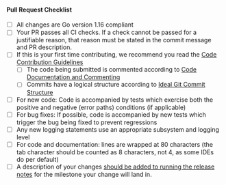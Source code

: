 #### Pull Request Checklist

- [ ] All changes are Go version 1.16 compliant
- [ ] Your PR passes all CI checks. If a check cannot be passed for a justifiable reason, that reason must be stated in the commit message and PR description.
- [ ] If this is your first time contributing, we recommend you read the [Code Contribution Guidelines](https://github.com/brolightningnetwork/broln/blob/master/docs/code_contribution_guidelines.md)
   - [ ] The code being submitted is commented according to [Code Documentation and Commenting](https://github.com/brolightningnetwork/broln/blob/master/docs/code_contribution_guidelines.md#CodeDocumentation)
   - [ ] Commits have a logical structure according to [Ideal Git Commit Structure](https://github.com/brolightningnetwork/broln/blob/master/docs/code_contribution_guidelines.md#IdealGitCommitStructure)
- [ ] For new code: Code is accompanied by tests which exercise both the positive and negative (error paths) conditions (if applicable)
- [ ] For bug fixes: If possible, code is accompanied by new tests which trigger the bug being fixed to prevent regressions
- [ ] Any new logging statements use an appropriate subsystem and logging level
- [ ] For code and documentation: lines are wrapped at 80 characters (the tab character should be counted as 8 characters, not 4, as some IDEs do per default)
- [ ] A description of your changes [should be added to running the release notes](https://github.com/brolightningnetwork/broln/tree/master/docs/release-notes) for the milestone your change will land in.
